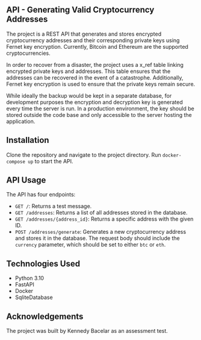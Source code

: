 ## API - Generating Valid Cryptocurrency Addresses 

The project is a REST API that generates and stores encrypted cryptocurrency addresses and their corresponding private keys using Fernet key encryption. Currently, Bitcoin and Ethereum are the supported cryptocurrencies.

In order to recover from a disaster, the project uses a x_ref table linking encrypted private keys and addresses. This table ensures that the addresses can be recovered in the event of a catastrophe. Additionally, Fernet key encryption is used to ensure that the private keys remain secure.

While ideally the backup would be kept in a separate database, for development purposes the encryption and decryption key is generated every time the server is run. In a production environment, the key should be stored outside the code base and only accessible to the server hosting the application.

## Installation

Clone the repository and navigate to the project directory. Run `docker-compose up` to start the API.

## API Usage

The API has four endpoints:

- `GET /`: Returns a test message.
- `GET /addresses`: Returns a list of all addresses stored in the database.
- `GET /addresses/{address_id}`: Returns a specific address with the given ID.
- `POST /addresses/generate`: Generates a new cryptocurrency address and stores it in the database. The request body should include the `currency` parameter, which should be set to either `btc` or `eth`.

## Technologies Used

- Python 3.10
- FastAPI
- Docker
- SqliteDatabase

## Acknowledgements

The project was built by Kennedy Bacelar as an assessment test.
